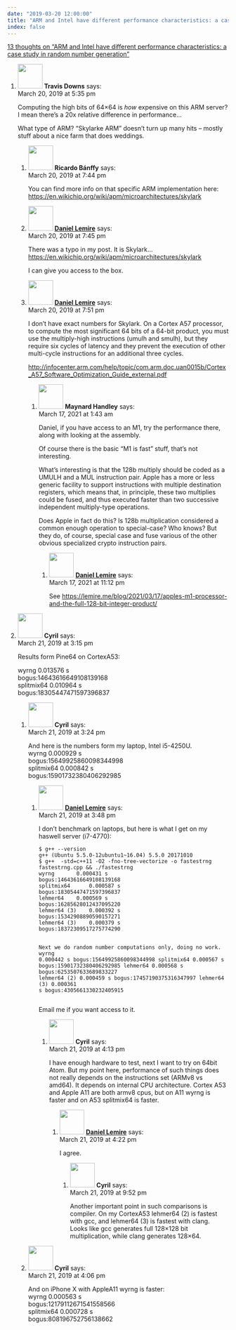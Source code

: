 ```yaml
---
date: "2019-03-20 12:00:00"
title: "ARM and Intel have different performance characteristics: a case study in random number generation"
index: false
---
```


[13 thoughts on &ldquo;ARM and Intel have different performance characteristics: a case study in random number generation&rdquo;](/lemire/blog/2019/03-20-arm-and-intel-have-different-performance-characteristics-a-case-study-in-random-number-generation)

<ol class="comment-list">
<li id="comment-396166" class="comment even thread-even depth-1 parent">
<div class="comment-author vcard">
<img alt src="https://secure.gravatar.com/avatar/c6937532928911c0dae3c9c89b658c09?s=56&#038;d=mm&#038;r=g" srcset="https://secure.gravatar.com/avatar/c6937532928911c0dae3c9c89b658c09?s=112&#038;d=mm&#038;r=g 2x" class="avatar avatar-56 photo" height="56" width="56" decoding="async" /> <b class="fn">Travis Downs</b> <span class="says">says:</span> </div>
<div class="comment-metadata"><time datetime="2019-03-20T17:35:16+00:00">March 20, 2019 at 5:35 pm</time></a> </div>
<div class="comment-content">
<p>Computing the high bits of 64&#215;64 is <em>how</em> expensive on this ARM server? I mean there&rsquo;s a 20x relative difference in performance&#8230;</p>
<p>What type of ARM? &ldquo;Skylarke ARM&rdquo; doesn&rsquo;t turn up many hits &#8211; mostly stuff about a nice farm that does weddings.</p>
</div>
<ol class="children">
<li id="comment-396195" class="comment odd alt depth-2">
<div class="comment-author vcard">
<img alt src="https://secure.gravatar.com/avatar/7fe97c752a2ceafa12a11387ceaaa5d5?s=56&#038;d=mm&#038;r=g" srcset="https://secure.gravatar.com/avatar/7fe97c752a2ceafa12a11387ceaaa5d5?s=112&#038;d=mm&#038;r=g 2x" class="avatar avatar-56 photo" height="56" width="56" decoding="async" /> <b class="fn">Ricardo Bánffy</b> <span class="says">says:</span> </div>
<div class="comment-metadata"><time datetime="2019-03-20T19:44:36+00:00">March 20, 2019 at 7:44 pm</time></a> </div>
<div class="comment-content">
<p>You can find more info on that specific ARM implementation here: <a href="https://en.wikichip.org/wiki/apm/microarchitectures/skylark" rel="nofollow ugc">https://en.wikichip.org/wiki/apm/microarchitectures/skylark</a></p>
</div>
</li>
<li id="comment-396198" class="comment byuser comment-author-lemire bypostauthor even depth-2">
<div class="comment-author vcard">
<img alt src="https://secure.gravatar.com/avatar/2ca999bef9535950f5b84281a4dab006?s=56&#038;d=mm&#038;r=g" srcset="https://secure.gravatar.com/avatar/2ca999bef9535950f5b84281a4dab006?s=112&#038;d=mm&#038;r=g 2x" class="avatar avatar-56 photo" height="56" width="56" loading="lazy" decoding="async" /> <b class="fn"><a href="https://lemire.me/en/" class="url" rel="ugc">Daniel Lemire</a></b> <span class="says">says:</span> </div>
<div class="comment-metadata"><time datetime="2019-03-20T19:45:50+00:00">March 20, 2019 at 7:45 pm</time></a> </div>
<div class="comment-content">
<p>There was a typo in my post. It is Skylark&#8230; <a href="https://en.wikichip.org/wiki/apm/microarchitectures/skylark" rel="nofollow ugc">https://en.wikichip.org/wiki/apm/microarchitectures/skylark</a></p>
<p>I can give you access to the box.</p>
</div>
</li>
<li id="comment-396202" class="comment byuser comment-author-lemire bypostauthor odd alt depth-2 parent">
<div class="comment-author vcard">
<img alt src="https://secure.gravatar.com/avatar/2ca999bef9535950f5b84281a4dab006?s=56&#038;d=mm&#038;r=g" srcset="https://secure.gravatar.com/avatar/2ca999bef9535950f5b84281a4dab006?s=112&#038;d=mm&#038;r=g 2x" class="avatar avatar-56 photo" height="56" width="56" loading="lazy" decoding="async" /> <b class="fn"><a href="https://lemire.me/en/" class="url" rel="ugc">Daniel Lemire</a></b> <span class="says">says:</span> </div>
<div class="comment-metadata"><time datetime="2019-03-20T19:51:14+00:00">March 20, 2019 at 7:51 pm</time></a> </div>
<div class="comment-content">
<p>I don&rsquo;t have exact numbers for Skylark. On a Cortex A57 processor, to compute the most significant 64 bits of a 64-bit product, you must use the multiply-high instructions (umulh and smulh), but they require six cycles of latency and they prevent the execution of other multi-cycle instructions for an additional three cycles.</p>
<p><a href="http://infocenter.arm.com/help/topic/com.arm.doc.uan0015b/Cortex_A57_Software_Optimization_Guide_external.pdf" rel="nofollow ugc">http://infocenter.arm.com/help/topic/com.arm.doc.uan0015b/Cortex_A57_Software_Optimization_Guide_external.pdf</a></p>
</div>
<ol class="children">
<li id="comment-579928" class="comment even depth-3 parent">
<div class="comment-author vcard">
<img alt src="https://secure.gravatar.com/avatar/e6874da859bb0b7598340709b6361a77?s=56&#038;d=mm&#038;r=g" srcset="https://secure.gravatar.com/avatar/e6874da859bb0b7598340709b6361a77?s=112&#038;d=mm&#038;r=g 2x" class="avatar avatar-56 photo" height="56" width="56" loading="lazy" decoding="async" /> <b class="fn">Maynard Handley</b> <span class="says">says:</span> </div>
<div class="comment-metadata"><time datetime="2021-03-17T01:43:58+00:00">March 17, 2021 at 1:43 am</time></a> </div>
<div class="comment-content">
<p>Daniel, if you have access to an M1, try the performance there, along with looking at the assembly.</p>
<p>Of course there is the basic &ldquo;M1 is fast&rdquo; stuff, that&rsquo;s not interesting.</p>
<p>What&rsquo;s interesting is that the 128b multiply should be coded as a UMULH and a MUL instruction pair. Apple has a more or less generic facility to support instructions with multiple destination registers, which means that, in principle, these two multiplies could be fused, and thus executed faster than two successive independent multiply-type operations.</p>
<p>Does Apple in fact do this? Is 128b multiplication considered a common enough operation to special-case? Who knows? But they do, of course, special case and fuse various of the other obvious specialized crypto instruction pairs.</p>
</div>
<ol class="children">
<li id="comment-580023" class="comment byuser comment-author-lemire bypostauthor odd alt depth-4">
<div class="comment-author vcard">
<img alt src="https://secure.gravatar.com/avatar/2ca999bef9535950f5b84281a4dab006?s=56&#038;d=mm&#038;r=g" srcset="https://secure.gravatar.com/avatar/2ca999bef9535950f5b84281a4dab006?s=112&#038;d=mm&#038;r=g 2x" class="avatar avatar-56 photo" height="56" width="56" loading="lazy" decoding="async" /> <b class="fn"><a href="https://lemire.me/en/" class="url" rel="ugc">Daniel Lemire</a></b> <span class="says">says:</span> </div>
<div class="comment-metadata"><time datetime="2021-03-17T23:12:49+00:00">March 17, 2021 at 11:12 pm</time></a> </div>
<div class="comment-content">
<p>See <a href="https://lemire.me/blog/2021/03/17/apples-m1-processor-and-the-full-128-bit-integer-product/" rel="ugc">https://lemire.me/blog/2021/03/17/apples-m1-processor-and-the-full-128-bit-integer-product/</a></p>
</div>
</li>
</ol>
</li>
</ol>
</li>
</ol>
</li>
<li id="comment-396465" class="comment even thread-odd thread-alt depth-1 parent">
<div class="comment-author vcard">
<img alt src="https://secure.gravatar.com/avatar/5775b0c90e7e12eaa31d097dc1f7a1e5?s=56&#038;d=mm&#038;r=g" srcset="https://secure.gravatar.com/avatar/5775b0c90e7e12eaa31d097dc1f7a1e5?s=112&#038;d=mm&#038;r=g 2x" class="avatar avatar-56 photo" height="56" width="56" loading="lazy" decoding="async" /> <b class="fn">Cyril</b> <span class="says">says:</span> </div>
<div class="comment-metadata"><time datetime="2019-03-21T15:15:46+00:00">March 21, 2019 at 3:15 pm</time></a> </div>
<div class="comment-content">
<p>Results form Pine64 on CortexA53:</p>
<p>wyrng 0.013576 s<br/>
bogus:14643616649108139168<br/>
splitmix64 0.010964 s<br/>
bogus:18305447471597396837</p>
</div>
<ol class="children">
<li id="comment-396467" class="comment odd alt depth-2 parent">
<div class="comment-author vcard">
<img alt src="https://secure.gravatar.com/avatar/5775b0c90e7e12eaa31d097dc1f7a1e5?s=56&#038;d=mm&#038;r=g" srcset="https://secure.gravatar.com/avatar/5775b0c90e7e12eaa31d097dc1f7a1e5?s=112&#038;d=mm&#038;r=g 2x" class="avatar avatar-56 photo" height="56" width="56" loading="lazy" decoding="async" /> <b class="fn">Cyril</b> <span class="says">says:</span> </div>
<div class="comment-metadata"><time datetime="2019-03-21T15:24:10+00:00">March 21, 2019 at 3:24 pm</time></a> </div>
<div class="comment-content">
<p>And here is the numbers form my laptop, Intel i5-4250U.<br/>
wyrng 0.000929 s<br/>
bogus:15649925860098344998<br/>
splitmix64 0.000842 s<br/>
bogus:15901732380406292985</p>
</div>
<ol class="children">
<li id="comment-396473" class="comment byuser comment-author-lemire bypostauthor even depth-3 parent">
<div class="comment-author vcard">
<img alt src="https://secure.gravatar.com/avatar/2ca999bef9535950f5b84281a4dab006?s=56&#038;d=mm&#038;r=g" srcset="https://secure.gravatar.com/avatar/2ca999bef9535950f5b84281a4dab006?s=112&#038;d=mm&#038;r=g 2x" class="avatar avatar-56 photo" height="56" width="56" loading="lazy" decoding="async" /> <b class="fn"><a href="https://lemire.me/en/" class="url" rel="ugc">Daniel Lemire</a></b> <span class="says">says:</span> </div>
<div class="comment-metadata"><time datetime="2019-03-21T15:48:57+00:00">March 21, 2019 at 3:48 pm</time></a> </div>
<div class="comment-content">
<p>I don&rsquo;t benchmark on laptops, but here is what I get on my haswell server (i7-4770):</p>
<pre><code>$ g++ --version
g++ (Ubuntu 5.5.0-12ubuntu1~16.04) 5.5.0 20171010
$ g++  -std=c++11 -O2 -fno-tree-vectorize -o fastestrng fastestrng.cpp &amp;&amp; ./fastestrng
wyrng       0.000431 s
bogus:14643616649108139168
splitmix64      0.000587 s
bogus:18305447471597396837
lehmer64    0.000569 s
bogus:16285628012437095220
lehmer64 (3)    0.000392 s
bogus:15342908890590157271
lehmer64 (3)    0.000379 s
bogus:18372309517275774290

Next we do random number computations only, doing no work.
wyrng       0.000442 s
bogus:15649925860098344998
splitmix64      0.000567 s
bogus:15901732380406292985
lehmer64    0.000568 s
bogus:6253507633689833227
lehmer64 (2)    0.000459 s
bogus:17457190375316347997
lehmer64 (3)    0.000361 s
bogus:4305661330232405915
</code></pre>
<p>Email me if you want access to it.</p>
</div>
<ol class="children">
<li id="comment-396477" class="comment odd alt depth-4 parent">
<div class="comment-author vcard">
<img alt src="https://secure.gravatar.com/avatar/5775b0c90e7e12eaa31d097dc1f7a1e5?s=56&#038;d=mm&#038;r=g" srcset="https://secure.gravatar.com/avatar/5775b0c90e7e12eaa31d097dc1f7a1e5?s=112&#038;d=mm&#038;r=g 2x" class="avatar avatar-56 photo" height="56" width="56" loading="lazy" decoding="async" /> <b class="fn">Cyril</b> <span class="says">says:</span> </div>
<div class="comment-metadata"><time datetime="2019-03-21T16:13:29+00:00">March 21, 2019 at 4:13 pm</time></a> </div>
<div class="comment-content">
<p>I have enough hardware to test, next I want to try on 64bit Atom. But my point here, performance of such things does not really depends on the instructions set (ARMv8 vs amd64). It depends on internal CPU architecture. Cortex A53 and Apple A11 are both armv8 cpus, but on A11 wyrng is faster and on A53 splitmix64 is faster.</p>
</div>
<ol class="children">
<li id="comment-396478" class="comment byuser comment-author-lemire bypostauthor even depth-5 parent">
<div class="comment-author vcard">
<img alt src="https://secure.gravatar.com/avatar/2ca999bef9535950f5b84281a4dab006?s=56&#038;d=mm&#038;r=g" srcset="https://secure.gravatar.com/avatar/2ca999bef9535950f5b84281a4dab006?s=112&#038;d=mm&#038;r=g 2x" class="avatar avatar-56 photo" height="56" width="56" loading="lazy" decoding="async" /> <b class="fn"><a href="https://lemire.me/en/" class="url" rel="ugc">Daniel Lemire</a></b> <span class="says">says:</span> </div>
<div class="comment-metadata"><time datetime="2019-03-21T16:22:12+00:00">March 21, 2019 at 4:22 pm</time></a> </div>
<div class="comment-content">
<p>I agree.</p>
</div>
<ol class="children">
<li id="comment-396548" class="comment odd alt depth-6">
<div class="comment-author vcard">
<img alt src="https://secure.gravatar.com/avatar/5775b0c90e7e12eaa31d097dc1f7a1e5?s=56&#038;d=mm&#038;r=g" srcset="https://secure.gravatar.com/avatar/5775b0c90e7e12eaa31d097dc1f7a1e5?s=112&#038;d=mm&#038;r=g 2x" class="avatar avatar-56 photo" height="56" width="56" loading="lazy" decoding="async" /> <b class="fn">Cyril</b> <span class="says">says:</span> </div>
<div class="comment-metadata"><time datetime="2019-03-21T21:52:14+00:00">March 21, 2019 at 9:52 pm</time></a> </div>
<div class="comment-content">
<p>Another important point in such comparisons is compiler. On my CortexA53 lehmer64 (2) is fastest with gcc, and lehmer64 (3) is fastest with clang. Looks like gcc generates full 128&#215;128 bit multiplication, while clang generates 128&#215;64.</p>
</div>
</li>
</ol>
</li>
</ol>
</li>
</ol>
</li>
</ol>
</li>
<li id="comment-396476" class="comment even depth-2">
<div class="comment-author vcard">
<img alt src="https://secure.gravatar.com/avatar/5775b0c90e7e12eaa31d097dc1f7a1e5?s=56&#038;d=mm&#038;r=g" srcset="https://secure.gravatar.com/avatar/5775b0c90e7e12eaa31d097dc1f7a1e5?s=112&#038;d=mm&#038;r=g 2x" class="avatar avatar-56 photo" height="56" width="56" loading="lazy" decoding="async" /> <b class="fn">Cyril</b> <span class="says">says:</span> </div>
<div class="comment-metadata"><time datetime="2019-03-21T16:06:40+00:00">March 21, 2019 at 4:06 pm</time></a> </div>
<div class="comment-content">
<p>And on iPhone X with AppleA11 wyrng is faster:<br/>
wyrng 0.000563 s<br/>
bogus:12179112671541558566<br/>
splitmix64 0.000728 s<br/>
bogus:808196752756138662</p>
</div>
</li>
</ol>
</li>
</ol>
